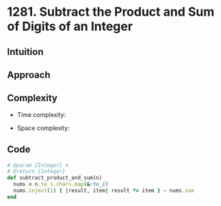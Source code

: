 # 1281. Subtract the Product and Sum of Digits of an Integer

## Intuition

## Approach
<!-- Describe your approach to solving the problem. -->

## Complexity

- Time complexity:
<!-- Add your time complexity here, e.g. $$O(n)$$ -->

- Space complexity:
<!-- Add your space complexity here, e.g. $$O(n)$$ -->

## Code

```ruby
# @param {Integer} n
# @return {Integer}
def subtract_product_and_sum(n)
  nums = n.to_s.chars.map(&:to_i)
  nums.inject(1) { |result, item| result *= item } - nums.sum
end
```
